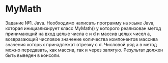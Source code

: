# MyMath
Задание №1. Java.
 Необходимо написать программу на языке Java, которая  инициализирует класс MyMath() у которого реализован 
 метод принимающий на вход целые числа с и d и массив целых чисел a, возвразающий числовое значение количества компонентов массива 
 значения которых принадлежат отрезку c d. Числовой ряд а в метод можно передавать, как массив, так и через запятую. 
 Результат должен быть выведен в консоли.
